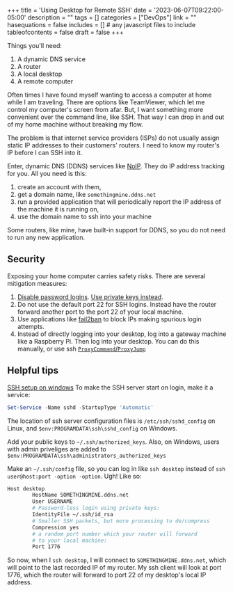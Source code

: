+++
title = 'Using Desktop for Remote SSH'
date = '2023-06-07T09:22:00-05:00'
description = ""
tags = []
categories = ["DevOps"]
link = ""
hasequations = false
includes = []       # any javascript files to include
tableofcontents = false
draft = false
+++

Things you'll need:

1. A dynamic DNS service
2. A router
3. A local desktop
4. A remote computer

Often times I have found myself wanting to access a computer at home while I am traveling. There are options like TeamViewer, which let me control my computer's screen from afar. But, I want something more convenient over the command line, like SSH. That way I can drop in and out of my home machine without breaking my flow.

The problem is that internet service providers (ISPs) do not usually assign static IP addresses to their customers' routers. I need to know my router's IP before I can SSH into it.

Enter, dynamic DNS (DDNS) services like [NoIP](https://NoIP.com). They do IP address tracking for you. All you need is this:

1. create an account with them,
2. get a domain name, like `somethingmine.ddns.net`
3. run a provided application that will periodically report the IP address of the machine it is running on,
4. use the domain name to ssh into your machine

Some routers, like mine, have built-in support for DDNS, so you do not need to run any new application.

## Security

Exposing your home computer carries safety risks. There are several mitigation measures:

1. [Disable password logins](https://stackoverflow.com/a/20898942/4591810). [Use private keys instead](https://www.digitalocean.com/community/tutorials/how-to-configure-ssh-key-based-authentication-on-a-linux-server).
2. Do not use the default port 22 for SSH logins. Instead have the router forward another port to the port 22 of your local machine.
3. Use applications like [fail2ban](https://github.com/fail2ban/fail2ban) to block IPs making spurious login attempts.
4. Instead of directly logging into your desktop, log into a gateway machine like a Raspberry Pi. Then log into your desktop. You can do this manually, or use ssh [`ProxyCommand`/`ProxyJump`](https://goteleport.com/blog/ssh-proxyjump-ssh-proxycommand/)

## Helpful tips

[SSH setup on windows](https://github.com/PowerShell/Win32-OpenSSH/wiki)
To make the SSH server start on login, make it a service:

```powershell
Set-Service -Name sshd -StartupType 'Automatic'
```

The location of ssh server configuration files is `/etc/ssh/sshd_config` on Linux, and `$env:PROGRAMDATA\ssh\sshd_config` on Windows.

Add your public keys to `~/.ssh/authorized_keys`.  Also, on Windows, users with admin priveliges are added to `$env:PROGRAMDATA\ssh\administrators_authorized_keys`

Make an `~/.ssh/config` file, so you can log in like `ssh desktop` instead of `ssh user@host:port -option -option`. Ugh! Like so:

```bash
Host desktop
        HostName SOMETHINGMINE.ddns.net
        User USERNAME
        # Password-less login using private keys:
        IdentityFile ~/.ssh/id_rsa
        # Smaller SSH packets, but more processing to de/compress
        Compression yes
        # a random port number which your router will forward
        # to your local machine:
        Port 1776
```

So now, when I `ssh desktop`, I will connect to `SOMETHINGMINE.ddns.net`, which will point to the last recorded IP of my router. My ssh client will look at port 1776, which the router will forward to port 22 of my desktop's local IP address.